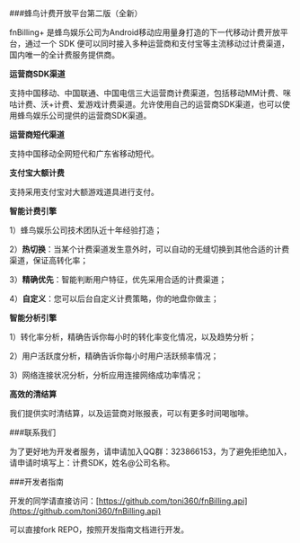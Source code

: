 ###蜂鸟计费开放平台第二版（全新）

fnBilling+ 是蜂鸟娱乐公司为Android移动应用量身打造的下一代移动计费开放平台，通过一个 SDK 便可以同时接入多种运营商和支付宝等主流移动过计费渠道，国内唯一的全计费服务提供商。

**运营商SDK渠道**

支持中国移动、中国联通、中国电信三大运营商计费渠道，包括移动MM计费、咪咕计费、沃+计费、爱游戏计费渠道。允许使用自己的运营商SDK渠道，也可以使用蜂鸟娱乐公司提供的运营商SDK渠道。


**运营商短代渠道**

支持中国移动全网短代和广东省移动短代。


**支付宝大额计费**

支持采用支付宝对大额游戏道具进行支付。


**智能计费引擎**

1）蜂鸟娱乐公司技术团队近十年经验打造；

2）**热切换**：当某个计费渠道发生意外时，可以自动的无缝切换到其他合适的计费渠道，保证高转化率；

3）**精确优先**：智能判断用户特征，优先采用合适的计费渠道；

4）**自定义**：您可以后台自定义计费策略，你的地盘你做主；


**智能分析引擎**

1）转化率分析，精确告诉你每小时的转化率变化情况，以及趋势分析；

2）用户活跃度分析，精确告诉你每小时用户活跃频率情况；

3）网络连接状况分析，分析应用连接网络成功率情况；


**高效的清结算**

我们提供实时清结算，以及运营商对账报表，可以有更多时间喝咖啡。


###联系我们

为了更好地为开发者服务，请申请加入QQ群：323866153，为了避免拒绝加入，请申请时填写上：计费SDK，姓名@公司名称。


###开发者指南

开发的同学请直接访问：[https://github.com/toni360/fnBilling.api](https://github.com/toni360/fnBilling.api)

可以直接fork REPO，按照开发指南文档进行开发。

